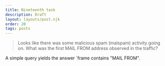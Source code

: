 ```yaml
---
title: Nineteenth task
description: Draft
layout: layouts/post.njk
order: 20
tags: posts
---
```


> Looks like there was some malicious spam (malspam) activity going on. What was the first MAIL FROM address observed in the traffic? 

A simple query yields the answer `frame contains "MAIL FROM".

